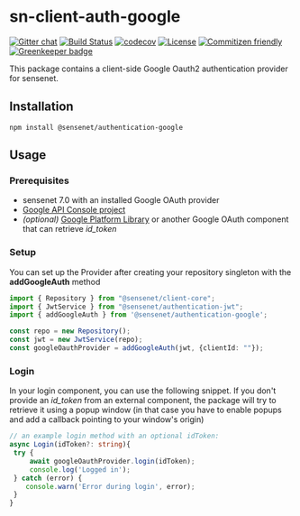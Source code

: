 # sn-client-auth-google

[![Gitter chat](https://img.shields.io/gitter/room/SenseNet/SN7ClientAPI.svg?style=flat)](https://gitter.im/SenseNet/SN7ClientAPI)
[![Build Status](https://travis-ci.org/SenseNet/sn-client-auth-google.svg?branch=master)](https://travis-ci.org/SenseNet/sn-client-auth-google)
[![codecov](https://codecov.io/gh/SenseNet/sn-client-auth-google/branch/master/graph/badge.svg)](https://codecov.io/gh/SenseNet/sn-client-auth-google)
[![License](https://img.shields.io/github/license/SenseNet/sn-client-js.svg?style=flat)](https://github.com/SenseNet/sn-client-js/LICENSE.txt)
[![Commitizen friendly](https://img.shields.io/badge/commitizen-friendly-brightgreen.svg?style=flat)](http://commitizen.github.io/cz-cli/)
[![Greenkeeper badge](https://badges.greenkeeper.io/SenseNet/sn-client-auth-google.svg)](https://greenkeeper.io/)

This package contains a client-side Google Oauth2 authentication provider for sensenet.

## Installation

```shell
npm install @sensenet/authentication-google
```

## Usage

### Prerequisites
 - sensenet 7.0 with an installed Google OAuth provider
 - [Google API Console project](https://developers.google.com/identity/sign-in/web/devconsole-project)
 - *(optional)* [Google Platform Library](https://developers.google.com/identity/sign-in/web/sign-in) or another Google OAuth component that can retrieve *id_token*

### Setup

You can set up the Provider after creating your repository singleton with the **addGoogleAuth** method
```ts
import { Repository } from "@sensenet/client-core";
import { JwtService } from "@sensenet/authentication-jwt";
import { addGoogleAuth } from '@sensenet/authentication-google';

const repo = new Repository();
const jwt = new JwtService(repo);
const googleOauthProvider = addGoogleAuth(jwt, {clientId: ""});
```


### Login

In your login component, you can use the following snippet. If you don't provide an *id_token* from an external component, the package will try to retrieve it using a popup window (in that case you have to enable popups and add a callback pointing to your window's origin)

```ts
// an example login method with an optional idToken:
async Login(idToken?: string){
 try {
     await googleOauthProvider.login(idToken);
     console.log('Logged in');
 } catch (error) {
    console.warn('Error during login', error);
 }
}
```

